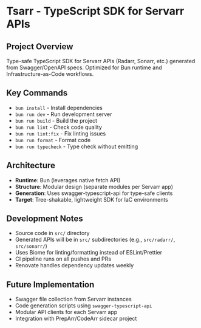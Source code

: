 # Tsarr - TypeScript SDK for Servarr APIs

## Project Overview
Type-safe TypeScript SDK for Servarr APIs (Radarr, Sonarr, etc.) generated from Swagger/OpenAPI specs. Optimized for Bun runtime and Infrastructure-as-Code workflows.

## Key Commands
- `bun install` - Install dependencies
- `bun run dev` - Run development server
- `bun run build` - Build the project
- `bun run lint` - Check code quality
- `bun run lint:fix` - Fix linting issues
- `bun run format` - Format code
- `bun run typecheck` - Type check without emitting

## Architecture
- **Runtime**: Bun (leverages native fetch API)
- **Structure**: Modular design (separate modules per Servarr app)
- **Generation**: Uses swagger-typescript-api for type-safe clients
- **Target**: Tree-shakable, lightweight SDK for IaC environments

## Development Notes
- Source code in `src/` directory
- Generated APIs will be in `src/` subdirectories (e.g., `src/radarr/`, `src/sonarr/`)
- Uses Biome for linting/formatting instead of ESLint/Prettier
- CI pipeline runs on all pushes and PRs
- Renovate handles dependency updates weekly

## Future Implementation
- Swagger file collection from Servarr instances
- Code generation scripts using `swagger-typescript-api`
- Modular API clients for each Servarr app
- Integration with PrepArr/CodeArr sidecar project